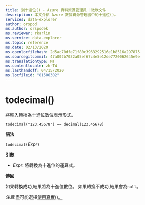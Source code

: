 ```yaml
---
title: 到十進位() - Azure 資料資源管理員 |微軟文件
description: 本文介紹 Azure 數據資源管理器中的十進位()。
services: data-explorer
author: orspod
ms.author: orspodek
ms.reviewer: rkarlin
ms.service: data-explorer
ms.topic: reference
ms.date: 02/13/2020
ms.openlocfilehash: 2d5ac70dfe71f80c3963292516e1b8516a297875
ms.sourcegitcommit: 47a002b7032a05ef67c4e5e12de7720062645e9e
ms.translationtype: MT
ms.contentlocale: zh-TW
ms.lasthandoff: 04/15/2020
ms.locfileid: "81506302"
---
```

# <a name="todecimal"></a>todecimal()

將輸入轉換為十進位數位表示形式。

```kusto
todecimal("123.45678") == decimal(123.45678)
```

**語法**

`todecimal(`*Expr*`)`

**引數**

* *Expr*: 將轉換為十進位的運算式。 

**傳回**

如果轉換成功,結果將為十進位數位。
如果轉換不成功,結果會為`null`。
 
*注意*:盡可能選擇[使用真實()。](./scalar-data-types/real.md)